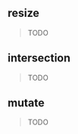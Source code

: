<script lang="ts">
	import { subDays, subMonths } from 'date-fns';

	import Preview from '$lib/components/Preview.svelte';

	import { resize, intersection, mutate } from '$lib/actions/observer';
</script>

## resize

> TODO

## intersection

> TODO

## mutate

> TODO
